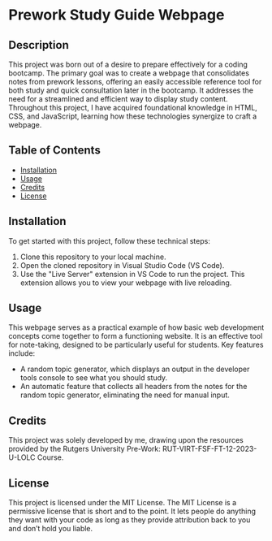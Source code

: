 # Prework Study Guide Webpage

## Description

This project was born out of a desire to prepare effectively for a coding bootcamp. The primary goal was to create a webpage that consolidates notes from prework lessons, offering an easily accessible reference tool for both study and quick consultation later in the bootcamp. It addresses the need for a streamlined and efficient way to display study content. Throughout this project, I have acquired foundational knowledge in HTML, CSS, and JavaScript, learning how these technologies synergize to craft a webpage.

## Table of Contents

- [Installation](#installation)
- [Usage](#usage)
- [Credits](#credits)
- [License](#license)

## Installation

To get started with this project, follow these technical steps:

1. Clone this repository to your local machine.
2. Open the cloned repository in Visual Studio Code (VS Code).
3. Use the "Live Server" extension in VS Code to run the project. This extension allows you to view your webpage with live reloading.

## Usage

This webpage serves as a practical example of how basic web development concepts come together to form a functioning website. It is an effective tool for note-taking, designed to be particularly useful for students. Key features include:

- A random topic generator, which displays an output in the developer tools console to see what you should study.
- An automatic feature that collects all headers from the notes for the random topic generator, eliminating the need for manual input.

## Credits

This project was solely developed by me, drawing upon the resources provided by the Rutgers University Pre-Work: RUT-VIRT-FSF-FT-12-2023-U-LOLC Course.

## License

This project is licensed under the MIT License. The MIT License is a permissive license that is short and to the point. It lets people do anything they want with your code as long as they provide attribution back to you and don’t hold you liable.
